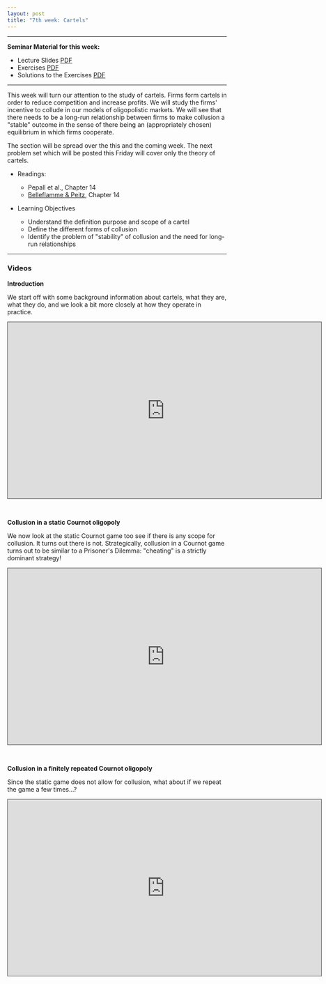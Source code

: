 ```yaml
---
layout: post
title: "7th week: Cartels"
---
```




---
**Seminar Material for this week:** 


- Lecture Slides [PDF](https://drive.google.com/uc?export=download&id=1fNyDldcEgBTKUBCRWwHnpm0GR7ayhSRt)
- Exercises [PDF](https://drive.google.com/uc?export=download&id=1iN1C3nZjG3oSScqalPNAdj5OhpZOb0wP)
- Solutions to the Exercises [PDF](https://drive.google.com/uc?export=download&id=10rHaCl5pfWESsxkuRyFCXKnO0m0eW01e)


---

This week will turn our attention to the study of cartels. Firms form cartels in order to reduce competition and increase profits. We will study the firms' incentive to collude in our models of oligopolistic markets. We will see that there needs to be a long-run relationship between firms to make collusion a "stable" outcome in the sense of there being an (appropriately chosen) equilibrium in which firms cooperate.
 
The section will be spread over the this and the coming week. The next problem set which will be posted this Friday will cover only the theory of cartels.

  
- Readings:
  - Pepall et al., Chapter 14
  - [Belleflamme & Peitz](https://www.cambridge.org/highereducation/books/industrial-organization/69870638F433E49AA6B20D24E3C9453E#contents), Chapter 14

- Learning Objectives
  - Understand the definition purpose and scope of a cartel
  - Define the different forms of collusion
  - Identify the problem of &quot;stability&quot; of collusion and the need for long-run relationships


---

### Videos


**Introduction**

We start off with some background information about cartels, what they are, what they do, and we look a bit more closely at how they operate in practice. 

<p><iframe src="https://york.cloud.panopto.eu/Panopto/Pages/Embed.aspx?id=ea655e84-438a-4f99-a8c2-ac7701344876&autoplay=false&offerviewer=true&showtitle=false&showbrand=false&captions=false&interactivity=all" height="405" width="720" style="border: 1px solid #464646;" allowfullscreen allow="autoplay"></iframe></p>

<br>


**Collusion in a static Cournot oligopoly**

We now look at the static Cournot game too see if there is any scope for collusion. It turns out there is not. Strategically, collusion in a Cournot game turns out to be similar to a Prisoner's Dilemma: "cheating" is a strictly dominant strategy!

<p><iframe src="https://york.cloud.panopto.eu/Panopto/Pages/Embed.aspx?id=7696e356-95b2-430c-b6be-ac770121f81d&autoplay=false&offerviewer=true&showtitle=false&showbrand=false&captions=false&interactivity=all" height="405" width="720" style="border: 1px solid #464646;" allowfullscreen allow="autoplay"></iframe></p>

<br>

**Collusion in a finitely repeated Cournot oligopoly**

Since the static game does not allow for collusion, what about if we repeat the game a few times...?

<p><iframe src="https://york.cloud.panopto.eu/Panopto/Pages/Embed.aspx?id=4031236e-4781-41ea-b879-ac7701343928&autoplay=false&offerviewer=true&showtitle=false&showbrand=false&captions=false&interactivity=all" height="405" width="720" style="border: 1px solid #464646;" allowfullscreen allow="autoplay"></iframe></p>
